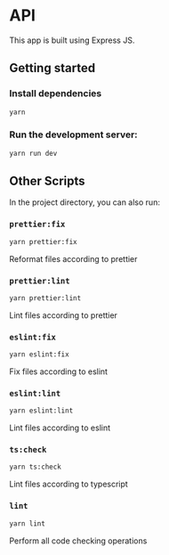 # API

This app is built using Express JS.

## Getting started

### Install dependencies

```bash
yarn
```

### Run the development server:

```bash
yarn run dev
```

## Other Scripts

In the project directory, you can also run:

### `prettier:fix`

```bash
yarn prettier:fix
```

Reformat files according to prettier

### `prettier:lint`

```bash
yarn prettier:lint
```

Lint files according to prettier

### `eslint:fix`

```bash
yarn eslint:fix
```

Fix files according to eslint

### `eslint:lint`

```bash
yarn eslint:lint
```

Lint files according to eslint

### `ts:check`

```bash
yarn ts:check
```

Lint files according to typescript

### `lint`

```bash
yarn lint
```

Perform all code checking operations
